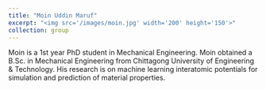 ```yaml
---
title: "Moin Uddin Maruf"
excerpt: "<img src='/images/moin.jpg' width='200' height='150'>"
collection: group
---
```


Moin is a 1st year PhD student in Mechanical Engineering. Moin obtained a B.Sc. in Mechanical Engineering from Chittagong University of Engineering & Technology. His research is on machine learning interatomic potentials for simulation and prediction of material properties.
